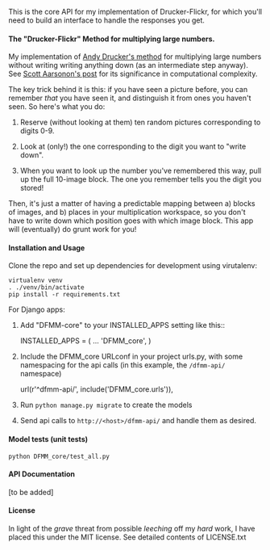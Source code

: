 This is the core API for my implementation of Drucker-Flickr, for which you'll need to build an interface to handle the responses you get.

#### The "Drucker-Flickr" Method for multiplying large numbers.

My implementation of [Andy Drucker's method](http://people.csail.mit.edu/andyd/rec_method.pdf) for multiplying large numbers without writing writing anything down (as an intermediate step anyway).  See [Scott Aarsonon's post](http://www.scottaaronson.com/blog/?p=728) for its significance in computational complexity.

The key trick behind it is this: if you have seen a picture before, you can remember *that* you have seen it, and distinguish it from ones you haven't seen.  So here's what you do:

1) Reserve (without looking at them) ten random pictures corresponding to digits 0-9.

2) Look at (only!) the one corresponding to the digit you want to "write down".

3) When you want to look up the number you've remembered this way, pull up the full 10-image block.  The one you remember tells you the digit you stored!

Then, it's just a matter of having a predictable mapping between a) blocks of images, and b) places in your multiplication workspace, so you don't have to write down which position goes with which image block.  This app will (eventually) do grunt work for you!

#### Installation and Usage

Clone the repo and set up dependencies for development using virutalenv:

    virtualenv venv
    . ./venv/bin/activate
    pip install -r requirements.txt

For Django apps: 

1. Add "DFMM-core" to your INSTALLED\_APPS setting like this::

    INSTALLED_APPS = (
        ...
        'DFMM_core',
    )

2. Include the DFMM\_core URLconf in your project urls.py, with some namespacing for the api calls (in this example, the `/dfmm-api/` namespace)

    url(r'^dfmm-api/', include('DFMM_core.urls')),

3. Run `python manage.py migrate` to create the models

4. Send api calls to `http://<host>/dfmm-api/` and handle them as desired.

#### Model tests (unit tests)

    python DFMM_core/test_all.py

#### API Documentation

[to be added]

#### License

In light of the *grave* threat from possible *leeching* off my *hard* work, I have placed this under the MIT license.  See detailed contents of LICENSE.txt

